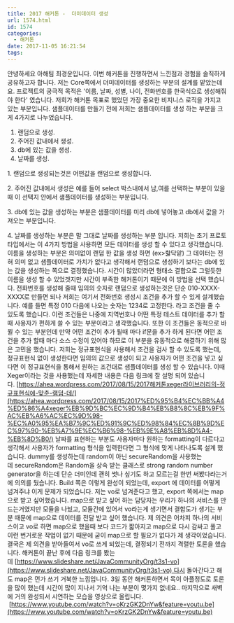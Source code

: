 ```yaml
---
title: 2017 해커톤 -  더미데이터 생성
url: 1574.html
id: 1574
categories:
  - 해커톤
date: 2017-11-05 16:21:54
tags:
---
```


안녕하세요 아해팀 최경운입니다. 이번 해커톤을 진행하면서 느낀점과 경험을 솔직하게 공유하고자 합니다. 저는 Core쪽에서 더미데이터를 생성하는 부분의 설계를 맡았는데요. 프로젝트의 궁극적 목적은 '이름, 날짜, 성별, 나이, 전화번호를 한국식으로 생성해줘야 한다' 였습니다. 저희가 해커톤 목표로 했었던 가장 중요한 비지니스 로직을 가지고 있는 부분입니다. 샘플데이터를 만들기 전에 저희는 샘플데이터를 생성 하는 부분을 크게 4가지로 나누었습니다.

1.  랜덤으로 생성.
2.  주어진 값내에서 생성.
3.  db에 있는 값을 생성.
4.  날짜를 생성.

1\. 랜덤으로 생성되는것은 어떤값을 랜덤으로 생성합니다.

2\. 주어진 값내에서 생성은 예를 들어 select 박스내에서 남,여를 선택하는 부분이 있을때 이 선택지 안에서 샘플데이터를 생성하는 부분입니다.

3\. db에 있는 값을 생성하는 부분은 샘플데이터를 미리 db에 넣어놓고 db에서 값을 가져오는 부분입니다.

4\. 날짜를 생성하는 부분은 말 그대로 날짜를 생성하는 부분 입니다. 저희는 초기 프로토타입에서는 이 4가지 방법을 사용하면 모든 데이터를 생성 할 수 있다고 생각했습니다. 이름을 생성하는 부분은 의미없이 랜덤 한 값을 생성 하면 (ex>핧닥앝) 그 데이터는 전혀 의미 없고 샘플데이터로 가치가 없다고 생각해서 랜덤으로 생성하기 보다는 db에 있는 값을 생성하는 쪽으로 결정했습니다. 시간이 많았더라면 형태소 결합으로 그럴듯한 이름을 생성 할 수 있었겟지만 시간이 부족한 해커톤이기 때문에 이 방법을 선택 했습니다. 전화번호를 생성해 줄때 임의의 숫자로 랜덤으로 생성하는것은 단순 010-XXXX-XXXX로 만들면 되나 저희는 여기서 전화번호 생성시 조건을 추가 할 수 있게 설계했습니다. 예를 들면 특정 010 다음에 나오는 숫자는 1234로 고정한다. 라고 조건을 줄 수 있도록 했습니다. 이런 조건들은 나중에 지역번호나 어떤 특정 테스트 데이터를 추가 할때 사용자가 편하게 쓸 수 있는 부분이라고 생각했습니다. 또한 이 조건들은 동적으로 바뀔 수 있는 부분인데 만약 어떤 조건이 추가 될때 마다 if문을 추가 하게 된다면 어떤 조건을 추가 할때 마다 소스 수정이 있어야 하므로 이 부분을 유동적으로 해결하기 위해 많은 고민을 했습니다. 저희는 정규표현식을 사용해서 조건을 검사 할 수 있도록 했는데, 정규표현식 없이 생성한다면 임의의 값으로 생성이 되고 사용자가 어떤 조건을 넣고 싶다면 이 정규표현식을 통해서 원하는 조건대로 샘플데이터를 생성 할 수 있습니다. 이때 Xeger이라는 것을 사용했는데 자세한 내용은 다음 링크에 잘 설명 되어 있습니다. [https://ahea.wordpress.com/2017/08/15/2017해커톤xeger라이브러리의-정규표현식에-맞춘-램덤-데/](https://ahea.wordpress.com/2017/08/15/2017%ED%95%B4%EC%BB%A4%ED%86%A4xeger%EB%9D%BC%EC%9D%B4%EB%B8%8C%EB%9F%AC%EB%A6%AC%EC%9D%98-%EC%A0%95%EA%B7%9C%ED%91%9C%ED%98%84%EC%8B%9D%EC%97%90-%EB%A7%9E%EC%B6%98-%EB%9E%A8%EB%8D%A4-%EB%8D%B0/) 날짜를 표현하는 부분도 사용자마다 원하는 formatting이 다르다고 생각해서 사용자가 formatting 형식을 입력한다면 그 형식에 맞게 나타나도록 설계 했습니다. dummy를 생성하는데 random이 아닌 secureRandom을 사용했는데 secureRandom은 Random을 상속 받는 클래스로 strong random number generator을 하는데 단순 더미인데 괜히 썻나 싶기도 하고 모르는걸 한번 써봤다라는거에 의의를 뒀습니다. Build 쪽은 이렇게 완성이 되었는데, export 에 데이터를 어떻게 넘겨주냐 이게 문제가 되었습니다. 저는 vo로 넘겨준다고 했고, export 쪽에서는 map으로 받고 싶어했습니다. map으로 받고 싶어 하는 담당자는 우리가 하나의 서비스를 만드는거였지만 모듈을 나눴고, 모듈간에 있어서 vo라는게 생기면서 결합도가 생기는 부분 때문에 map으로 데이터를 전달 받고 싶어 했습니다. 제 의견은 어차피 하나의 서비스이고 vo로 하면 map으로 했을때 보다 코드가 짧아지고 map으로 다시 감싸고 풀고 이런 번거로운 작업이 없기 때문에 굳이 map으로 할 필요가 없다가 제 생각이었습니다. 결국은 제 의견을 받아들여서 vo로 쓰게 되었는데, 결정되기 전까지 격렬한 토론을 했습니다. 해커톤이 끝난 후에 다음 링크를 봤는데 [https://www.slideshare.net/JavaCommunityOrg/t3s1-vo](https://www.slideshare.net/JavaCommunityOrg/t3s1-vo) 다시 돌아간다고 해도 map은 먼가 쓰기 거북한 느낌입니다. 3일 동안 해커톤하면서 목이 아플정도로 토론을 많이 했는데 시간이 많이 지나서 기억 나는 부분이 몇가지 없네요.. 마지막으로 새벽에 거의 완성되서 시연하는 모습을 영상으로 올립니다.  [https://www.youtube.com/watch?v=oKrzGK2DnYw&feature=youtu.be](https://www.youtube.com/watch?v=oKrzGK2DnYw&feature=youtu.be)